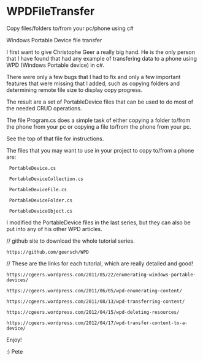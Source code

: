 # WPDFileTransfer
Copy files/folders to/from your pc/phone using c#

Windows Portable Device file transfer

I first want to give Christophe Geer a really big hand. He is the only person that I have found that had any example of transfering data to a phone using WPD (Windows Portable device) in c#.

There were only a few bugs that I had to fix and only a few important features that were missing that I added,
such as copying folders and determining remote file size to display copy progress.

The result are a set of PortableDevice files that can be used to do most of the needed CRUD operations.

The file Program.cs does a simple task of either copying a folder to/from the phone from your pc
or  copying a file to/from the phone from your pc.

See the top of that file for instructions.

The files that you may want to use in your project to copy to/from a phone are:

     PortableDevice.cs
   
     PortableDeviceCollection.cs
   
     PortableDeviceFile.cs
   
     PortableDeviceFolder.cs

     PortableDeviceObject.cs

I modified the PortableDevice files in the last series, but they can also be put into any of his other WPD articles.   

  // github site to download the whole tutorial series.
  
    https://github.com/geersch/WPD
  
  // These are the links for each tutorial, which are really detailed and good!
  
    https://cgeers.wordpress.com/2011/05/22/enumerating-windows-portable-devices/

    https://cgeers.wordpress.com/2011/06/05/wpd-enumerating-content/

    https://cgeers.wordpress.com/2011/08/13/wpd-transferring-content/

    https://cgeers.wordpress.com/2012/04/15/wpd-deleting-resources/

    https://cgeers.wordpress.com/2012/04/17/wpd-transfer-content-to-a-device/

Enjoy!

:) Pete
